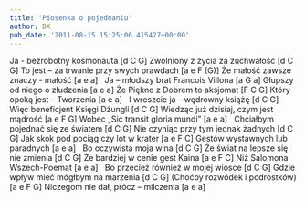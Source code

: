 ```yaml
---
title: 'Piosenka o pojednaniu'
author: DX
pub_date: '2011-08-15 15:25:06.415427+00:00'
---
```


Ja - bezrobotny kosmonauta [d C G]
Zwolniony z życia za zuchwałość [d C G]
To jest – za trwanie przy swych prawdach [a e F (G)]
Że małość zawsze znaczy - małość [a e a]
 
Ja – młodszy brat Francois Villona [a G a]
Głupszy od niego o złudzenia [a e a] 
Że Piękno z Dobrem to aksjomat [F C G]
Który opoką jest – Tworzenia [a e a]
 
I wreszcie ja – wędrowny książę [d C G]
Więc beneficjent Księgi Dżungli [d C G]
Wiedząc już dzisiaj, czym jest mądrość [a e F G]
Wobec  „Sic transit gloria mundi” [a e a]
 
Chciałbym pojednać się ze światem [d C G]
Nie czyniąc  przy tym jednak żadnych [d C G]
Jak skok pod pociąg czy lot w krater [a e F C]
Gestów wystawnych lub paradnych [a e a]
 
Bo oczywista moja wina [d C G]
Że świat na lepsze się nie zmienia [d C G]
Że bardziej w cenie gest Kaina [a e F C]
Niż Salomona Wszech-Poemat [a e a]
 
Bo przecież również w mojej wiosce [d C G]
Gdzie wpływ mieć mógłbym na marzenia [d C G]
(Choćby rozwódek i podrostków) [a e F G]
Niczegom nie dał, prócz – milczenia [a e a]